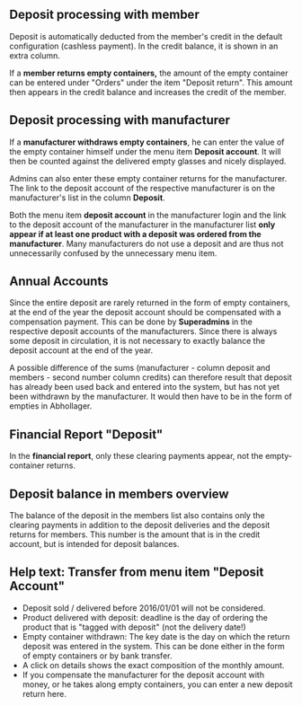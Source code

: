 ## Deposit processing with member

Deposit is automatically deducted from the member's credit in the default configuration (cashless payment). In the credit balance, it is shown in an extra column.

If a **member returns empty containers,** the amount of the empty container can be entered under "Orders" under the item "Deposit return". This amount then appears in the credit balance and increases the credit of the member.

## Deposit processing with manufacturer

If a **manufacturer withdraws empty containers**, he can enter the value of the empty container himself under the menu item **Deposit account**. It will then be counted against the delivered empty glasses and nicely displayed.

Admins can also enter these empty container returns for the manufacturer. The link to the deposit account of the respective manufacturer is on the manufacturer's list in the column **Deposit**.

Both the menu item **deposit account** in the manufacturer login and the link to the deposit account of the manufacturer in the manufacturer list **only appear if at least one product with a deposit was ordered from the manufacturer**. Many manufacturers do not use a deposit and are thus not unnecessarily confused by the unnecessary menu item.

## Annual Accounts

Since the entire deposit are rarely returned in the form of empty containers, at the end of the year the deposit account should be compensated with a compensation payment. This can be done by **Superadmins** in the respective deposit accounts of the manufacturers. Since there is always some deposit in circulation, it is not necessary to exactly balance the deposit account at the end of the year.

A possible difference of the sums (manufacturer - column deposit and members - second number column credits) can therefore result that deposit has already been used back and entered into the system, but has not yet been withdrawn by the manufacturer. It would then have to be in the form of empties in Abhollager.

## Financial Report "Deposit"

In the **financial report**, only these clearing payments appear, not the empty-container returns.

## Deposit balance in members overview

The balance of the deposit in the members list also contains only the clearing payments in addition to the deposit deliveries and the deposit returns for members. This number is the amount that is in the credit account, but is intended for deposit balances.

## Help text: Transfer from menu item "Deposit Account"
* Deposit sold / delivered before 2016/01/01 will not be considered.
* Product delivered with deposit: deadline is the day of ordering the product that is "tagged with deposit" (not the delivery date!)
* Empty container withdrawn: The key date is the day on which the return deposit was entered in the system. This can be done either in the form of empty containers or by bank transfer.
* A click on details shows the exact composition of the monthly amount.
* If you compensate the manufacturer for the deposit account with money, or he takes along empty containers, you can enter a new deposit return here.